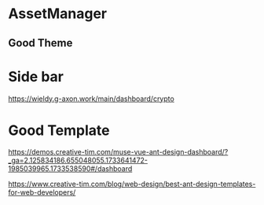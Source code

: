 # AssetManager

## Good Theme
# Side bar
https://wieldy.g-axon.work/main/dashboard/crypto
# Good Template
https://demos.creative-tim.com/muse-vue-ant-design-dashboard/?_ga=2.125834186.655048055.1733641472-1985039965.1733538590#/dashboard


https://www.creative-tim.com/blog/web-design/best-ant-design-templates-for-web-developers/
